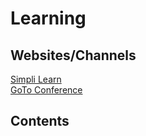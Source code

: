# Learning

## Websites/Channels
[Simpli Learn](https://www.youtube.com/channel/UCsvqVGtbbyHaMoevxPAq9Fg)  
[GoTo Conference](https://www.youtube.com/channel/UCs_tLP3AiwYKwdUHpltJPuA)  

## Contents
